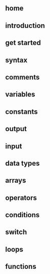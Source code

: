## home


## introduction


## get started


## syntax


## comments


## variables


## constants


## output


## input


## data types


## arrays


## operators


## conditions


## switch


## loops


## functions